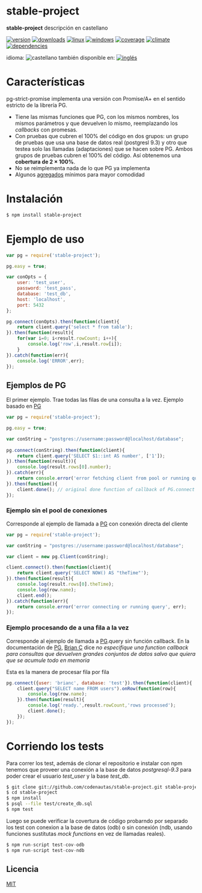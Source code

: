 <!-- multilang from README.md




NO MODIFIQUE ESTE ARCHIVO. FUE GENERADO AUTOMÁTICAMENTE POR multilang.js




-->
# stable-project
**stable-project** descripción en castellano

[![version](https://img.shields.io/npm/v/pg-promise-strict.svg)](https://npmjs.org/package/pg-promise-strict)
[![downloads](https://img.shields.io/npm/dm/pg-promise-strict.svg)](https://npmjs.org/package/pg-promise-strict)
[![linux](https://img.shields.io/travis/codenautas/pg-promise-strict/master.svg)](https://travis-ci.org/codenautas/pg-promise-strict)
[![windows](https://ci.appveyor.com/api/projects/status/github/codenautas/pg-promise-strict?svg=true)](https://ci.appveyor.com/project/emilioplatzer/pg-promise-strict)
[![coverage](https://img.shields.io/coveralls/codenautas/pg-promise-strict/master.svg)](https://coveralls.io/r/codenautas/pg-promise-strict)
[![climate](https://img.shields.io/codeclimate/github/codenautas/pg-promise-strict.svg)](https://codeclimate.com/github/codenautas/pg-promise-strict)
[![dependencies](https://img.shields.io/david/codenautas/pg-promise-strict.svg)](https://david-dm.org/codenautas/stable-project)

<!--multilang buttons-->

idioma: ![castellano](https://raw.githubusercontent.com/codenautas/multilang/master/img/lang-es.png)
también disponible en:
[![inglés](https://raw.githubusercontent.com/codenautas/multilang/master/img/lang-en.png)](README.md)


# Características

pg-strict-promise implementa una versión con Promise/A+ en el sentido estricto de la librería PG.
 * Tiene las mismas funciones que PG, con los mismos nombres, los mismos parámetros y que devuelven lo mismo, reemplazando los *callbacks* con promesas.
 * Con pruebas que cubren el 100% del código en dos grupos: un grupo de pruebas que usa una base de datos real (postgresl 9.3) y otro que testea solo las llamadas (adaptaciones) que se hacen sobre PG. Ambos grupos de pruebas cubren el 100% del código. Así obtenemos una **cobertura de 2 × 100%**.
 * No se reimplementa nada de lo que PG ya implementa
 * Algunos [agregados](docs/agregados.md) mínimos para mayor comodidad


# Instalación


```sh
$ npm install stable-project
```


# Ejemplo de uso


```js 
var pg = require('stable-project');

pg.easy = true;

var conOpts = {
    user: 'test_user',
    password: 'test_pass',
    database: 'test_db',
    host: 'localhost',
    port: 5432
};

pg.connect(conOpts).then(function(client){
    return client.query('select * from table');
}).then(function(result){
    for(var i=0; i<result.rowCount; i++){
        console.log('row',i,result.row[i]);
    }
}).catch(function(err){
    console.log('ERROR',err);
});
```


## Ejemplos de PG

El primer ejemplo. Trae todas las filas de una consulta a la vez. Ejemplo basado en [PG](https://www.npmjs.com/package/pg#client-pooling)


```js
var pg = require('stable-project');

pg.easy = true;

var conString = "postgres://username:password@localhost/database";
 
pg.connect(conString).then(function(client){
    return client.query('SELECT $1::int AS number', ['1']);
}).then(function(result)){
    console.log(result.rows[0].number);
}).catch(err){
    return console.error('error fetching client from pool or running query', err);
}).then(function(){    
    client.done(); // original done function of callback of PG.connect
});
```


### Ejemplo sin el pool de conexiones

Corresponde al ejemplo de llamada a [PG](https://github.com/brianc/node-postgres#client-instance)
con conexión directa del cliente


```js
var pg = require('stable-project');

var conString = "postgres://username:password@localhost/database";

var client = new pg.Client(conString);

client.connect().then(function(client){
    return client.query('SELECT NOW() AS "theTime"');
}).then(function(result){
    console.log(result.rows[0].theTime);
    console.log(row.name);
    client.end();
}).catch(function(err){
    return console.error('error connecting or running query', err);
});
```


### Ejemplo procesando de a una fila a la vez

Corresponde al ejemplo de llamada a [PG](https://github.com/brianc/node-postgres/wiki/Client#simple-query-without-callback).query 
sin función callback. En la documentación de [PG](https://github.com/brianc/node-postgres/wiki/Client#parameters-1),
[Brian C](https://github.com/brianc) dice *no especifique una function callback para consultas que devuelven grandes conjuntos de datos salvo que quiera que se acumule todo en memoria*
 
Esta es la manera de procesar fila por fila


```js
pg.connect({user: 'brianc', database: 'test'}).then(function(client){
    client.query("SELECT name FROM users").onRow(function(row){
        console.log(row.name);
    }).then(function(result){
        console.log('ready.',result.rowCount,'rows processed');
        client.done();
    });
});
```


# Corriendo los tests

Para correr los test, además de clonar el repositorio e instalar con npm
tenemos que proveer una conexión a la base de datos *postgresql-9.3* para
poder crear el usuario *test_user* y la base *test_db*.


```sh
$ git clone git://github.com/codenautas/stable-project.git stable-project
$ cd stable-project 
$ npm install
$ psql --file test/create_db.sql
$ npm test
```


Luego se puede verificar la covertura de código probarndo por separado los test con conexion a la base de datos (odb) 
o sin conexión (ndb, usando funciones sustitutas *mock functions* en vez de llamadas reales). 


```js
$ npm run-script test-cov-odb
$ npm run-script test-cov-ndb
```


## Licencia

[MIT](LICENSE)

